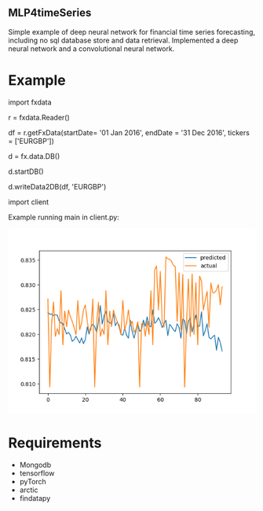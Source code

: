 ## MLP4timeSeries
Simple example of deep neural network for financial time series forecasting, including no sql database store and data retrieval.
Implemented a deep neural network and a convolutional neural network.

# Example
import fxdata

r = fxdata.Reader()

df = r.getFxData(startDate= '01 Jan 2016', endDate = '31 Dec 2016', tickers = ['EURGBP'])

d = fx.data.DB()

d.startDB()

d.writeData2DB(df, 'EURGBP')

import client

Example running main in client.py:

![act_v_predict](https://github.com/1nwonknu/MLP4timeSeries/blob/master/actual_v_predicted.png "EUR/GBP Exchange rate")

# Requirements
- Mongodb
- tensorflow
- pyTorch
- arctic
- findatapy
